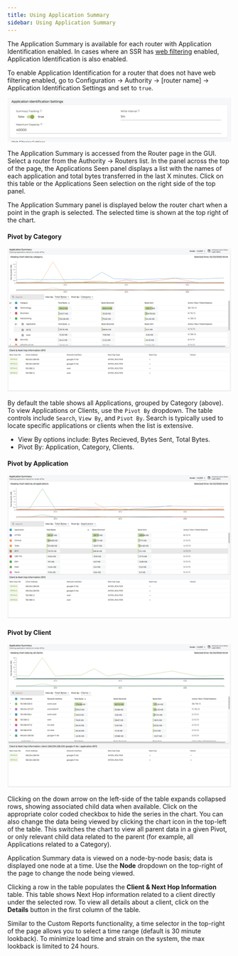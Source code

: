 ```yaml
---
title: Using Application Summary
sidebar: Using Application Summary
---
```

The Application Summary is available for each router with Application Identification enabled. In cases where an SSR has [web filtering](config_domain-based_web_filter.md) enabled, Application Identification is also enabled. 

To enable Application Identification for a router that does not have web filtering enabled, go to Configuration -> Authority -> [router name] -> Application Identification Settings and set to `true`.

![Application ID Summary Enabled](/img/app_summary_enabled.png)

The Application Summary is accessed from the Router page in the GUI. Select a router from the Authority -> Routers list. In the panel across the top of the page, the Applications Seen panel displays a list with the names of each application and total bytes transferred in the last X minutes. Click on this table or the Applications Seen selection on the right side of the top panel.

The Application Summary panel is displayed below the router chart when a point in the graph is selected. The selected time is shown at the top right of the chart.

#### Pivot by Category

![Application Summary](/img/app_summary.png)

By default the table shows all Applications, grouped by Category (above). To view Applications or Clients, use the `Pivot By` dropdown. The table controls include `Search`, `View By`, and `Pivot By`. Search is typically used to locate specific applications or clients when the list is extensive. 

- View By options include: Bytes Recieved, Bytes Sent, Total Bytes.
- Pivot By: Application, Category, Clients.

#### Pivot by Application

![Application Summary by Application](/img/app_summary_application.png)

#### Pivot by Client

![Application Summary by Client](/img/app_summary_client.png)

Clicking on the down arrow on the left-side of the table expands collapsed rows, showing associated child data when available. Click on the appropriate color coded checkbox to hide the series in the chart. You can also change the data being viewed by clicking the chart icon in the top-left of the table. This switches the chart to view all parent data in a given Pivot, or only relevant child data related to the parent (for example, all Applications related to a Category).

Application Summary data is viewed on a node-by-node basis; data is displayed one node at a time. Use the **Node** dropdown on the top-right of the page to change the node being viewed. 

Clicking a row in the table populates the **Client & Next Hop Information** table. This table shows Next Hop information related to a client directly under the selected row. To view all details about a client, click on the **Details** button in the first column of the table. 

Similar to the Custom Reports functionality, a time selector in the top-right of the page allows you to select a time range (default is 30 minute lookback). To minimize load time and strain on the system, the max lookback is limited to 24 hours.


